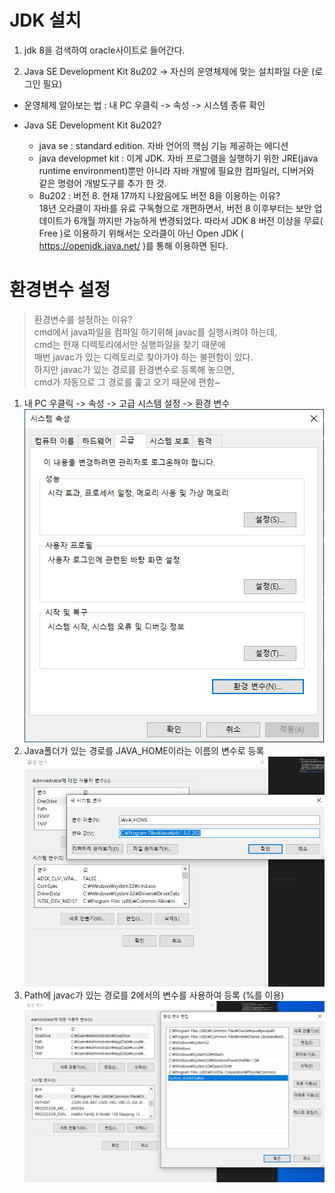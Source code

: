 # JDK 설치
1. jdk 8을 검색하여 oracle사이트로 들어간다.

2. Java SE Development Kit 8u202 -> 자신의 운영체제에 맞는 설치파일 다운 (로그인 필요)  
  - 운영체제 알아보는 법 : 내 PC 우클릭 -> 속성 -> 시스템 종류 확인

  - Java SE Development Kit 8u202?  
     - java se : standard edition. 자바 언어의 핵심 기능 제공하는 에디션
     - java developmet kit : 이게 JDK. 자바 프로그램을 실행하기 위한 JRE(java runtime environment)뿐만 아니라 자바 개발에 필요한 컴파일러, 디버거와 같은 명령어 개발도구를 추가 한 것.
     - 8u202 : 버전 8. 현재 17까지 나왔음에도 버전 8을 이용하는 이유?  
    18년 오라클이 자바를 유료 구독형으로 개편하면서, 버전 8 이후부터는 보안 업데이트가 6개월 까지만 가능하게 변경되었다. 따라서 JDK 8 버전 이상을 무료( Free )로 이용하기 위해서는 오라클이 아닌 Open JDK ( https://openjdk.java.net/ )를 통해 이용하면 된다.

# 환경변수 설정
> 환경변수를 설정하는 이유?  
    cmd에서 java파일을 컴파일 하기위해 javac를 실행시켜야 하는데,  
    cmd는 현재 디렉토리에서만 실행파일을 찾기 때문에  
    매번 javac가 있는 디렉토리로 찾아가야 하는 불편함이 있다.  
    하지만 javac가 있는 경로를 환경변수로 등록해 놓으면,  
    cmd가 자동으로 그 경로를 훑고 오기 때문에 편함~
1. 내 PC 우클릭 -> 속성 -> 고급 시스템 설정 -> 환경 변수  
![환경변수1](./img/환경변수1.PNG)
2. Java폴더가 있는 경로를 JAVA_HOME이라는 이름의 변수로 등록
![환경변수2](./img/환경변수2.PNG)
3. Path에 javac가 있는 경로를 2에서의 변수를 사용하여 등록 (%를 이용)
![환경변수3](./img/환경변수3.PNG)
